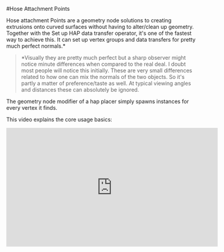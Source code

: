 #Hose Attachment Points  

Hose attachment Points are a geometry node solutions to creating extrusions onto curved surfaces without having to alter/clean up geometry. Together with the Set up HAP data transfer operator, it's one of the fastest way to achieve this. It can set up vertex groups and data transfers for pretty much perfect normals.*  
  
>*Visually they are pretty much perfect but a sharp observer might notice minute differences when compared to the real deal. I doubt most people will notice this initially. These are very small differences related to how one can mix the normals of the two objects. So it's partly a matter of preference/taste as well. At typical viewing angles and distances these can absolutely be ignored. 
  
The geometry node modifier of a hap placer simply spawns instances for every vertex it finds. 
  
This video explains the core usage basics:  

<iframe width="560" height="315" src="https://www.youtube.com/embed/aY-qu_xp5Es" title="YouTube video player" frameborder="0" allow="accelerometer; autoplay; clipboard-write; encrypted-media; gyroscope; picture-in-picture" allowfullscreen></iframe> 
  

 


